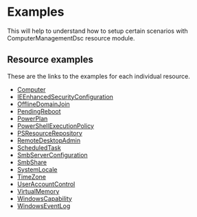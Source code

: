 
# Examples

This will help to understand how to setup certain scenarios with ComputerManagementDsc
resource module.

## Resource examples

These are the links to the examples for each individual resource.

- [Computer](Resources/Computer)
- [IEEnhancedSecurityConfiguration](Resources/IEEnhancedSecurityConfiguration)
- [OfflineDomainJoin](Resources/OfflineDomainJoin)
- [PendingReboot](Resources/PendingReboot)
- [PowerPlan](Resources/PowerPlan)
- [PowerShellExecutionPolicy](Resources/PowerShellExecutionPolicy)
- [PSResourceRepository](Resources/PSResourceRepository)
- [RemoteDesktopAdmin](Resources/RemoteDesktopAdmin)
- [ScheduledTask](Resources/ScheduledTask)
- [SmbServerConfiguration](Resources/SmbServerConfiguration)
- [SmbShare](Resources/SmbShare)
- [SystemLocale](Resources/SystemLocale)
- [TimeZone](Resources/TimeZone)
- [UserAccountControl](Resources/UserAccountControl)
- [VirtualMemory](Resources/VirtualMemory)
- [WindowsCapability](Resources/WindowsCapability)
- [WindowsEventLog](Resources/WindowsEventLog)
